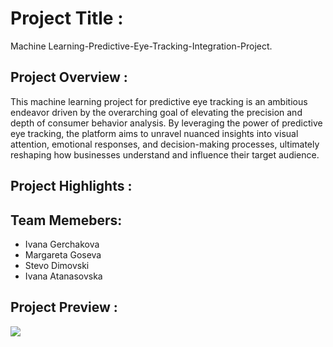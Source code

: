 # Project Title :
Machine Learning-Predictive-Eye-Tracking-Integration-Project.

## Project Overview :
This machine learning project for predictive eye tracking is an ambitious endeavor driven by the overarching goal of elevating the precision and depth of consumer behavior analysis. 
By leveraging the power of predictive eye tracking, the platform aims to unravel nuanced insights into visual attention, 
emotional responses, and decision-making processes, ultimately reshaping how businesses understand and influence their target audience.

## Project Highlights :



  ## Team Memebers:
- Ivana Gerchakova
- Margareta Goseva
- Stevo Dimovski
- Ivana Atanasovska
  
## Project Preview :
<img src="Images/Do not reject H0.png">
